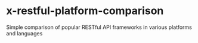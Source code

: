 # x-restful-platform-comparison
Simple comparison of popular RESTful API frameworks in various platforms and languages

